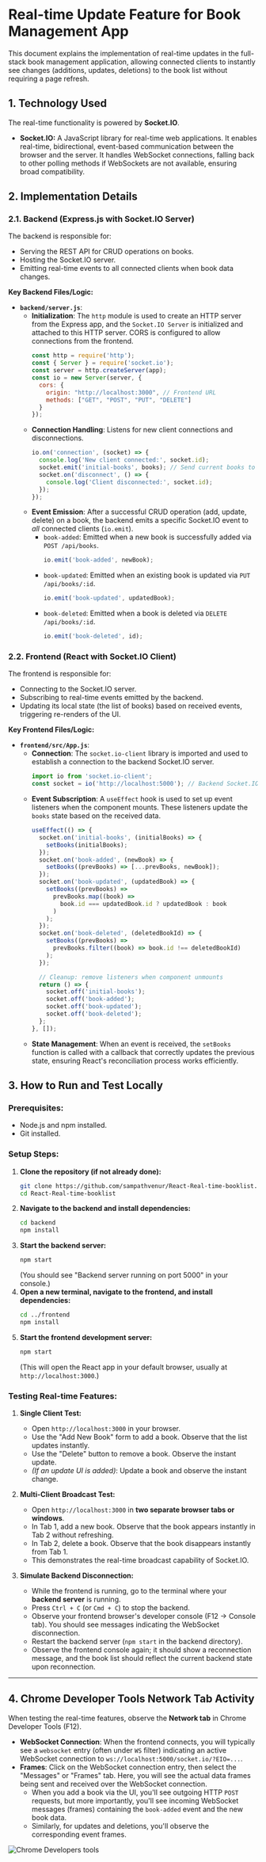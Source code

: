 # Real-time Update Feature for Book Management App

This document explains the implementation of real-time updates in the full-stack book management application, allowing connected clients to instantly see changes (additions, updates, deletions) to the book list without requiring a page refresh.

## 1. Technology Used

The real-time functionality is powered by **Socket.IO**.

* **Socket.IO:** A JavaScript library for real-time web applications. It enables real-time, bidirectional, event-based communication between the browser and the server. It handles WebSocket connections, falling back to other polling methods if WebSockets are not available, ensuring broad compatibility.

## 2. Implementation Details

### 2.1. Backend (Express.js with Socket.IO Server)

The backend is responsible for:
* Serving the REST API for CRUD operations on books.
* Hosting the Socket.IO server.
* Emitting real-time events to all connected clients when book data changes.

**Key Backend Files/Logic:**

* **`backend/server.js`**:
    * **Initialization**: The `http` module is used to create an HTTP server from the Express app, and the `Socket.IO Server` is initialized and attached to this HTTP server. CORS is configured to allow connections from the frontend.
        ```javascript
        const http = require('http');
        const { Server } = require('socket.io');
        const server = http.createServer(app);
        const io = new Server(server, {
          cors: {
            origin: "http://localhost:3000", // Frontend URL
            methods: ["GET", "POST", "PUT", "DELETE"]
          }
        });
        ```
    * **Connection Handling**: Listens for new client connections and disconnections.
        ```javascript
        io.on('connection', (socket) => {
          console.log('New client connected:', socket.id);
          socket.emit('initial-books', books); // Send current books to new client
          socket.on('disconnect', () => {
            console.log('Client disconnected:', socket.id);
          });
        });
        ```
    * **Event Emission**: After a successful CRUD operation (add, update, delete) on a book, the backend emits a specific Socket.IO event to *all* connected clients (`io.emit`).
        * `book-added`: Emitted when a new book is successfully added via `POST /api/books`.
            ```javascript
            io.emit('book-added', newBook);
            ```
        * `book-updated`: Emitted when an existing book is updated via `PUT /api/books/:id`.
            ```javascript
            io.emit('book-updated', updatedBook);
            ```
        * `book-deleted`: Emitted when a book is deleted via `DELETE /api/books/:id`.
            ```javascript
            io.emit('book-deleted', id);
            ```

### 2.2. Frontend (React with Socket.IO Client)

The frontend is responsible for:
* Connecting to the Socket.IO server.
* Subscribing to real-time events emitted by the backend.
* Updating its local state (the list of books) based on received events, triggering re-renders of the UI.

**Key Frontend Files/Logic:**

* **`frontend/src/App.js`**:
    * **Connection**: The `socket.io-client` library is imported and used to establish a connection to the backend Socket.IO server.
        ```javascript
        import io from 'socket.io-client';
        const socket = io('http://localhost:5000'); // Backend Socket.IO URL
        ```
    * **Event Subscription**: A `useEffect` hook is used to set up event listeners when the component mounts. These listeners update the `books` state based on the received data.
        ```javascript
        useEffect(() => {
          socket.on('initial-books', (initialBooks) => {
            setBooks(initialBooks);
          });
          socket.on('book-added', (newBook) => {
            setBooks((prevBooks) => [...prevBooks, newBook]);
          });
          socket.on('book-updated', (updatedBook) => {
            setBooks((prevBooks) =>
              prevBooks.map((book) =>
                book.id === updatedBook.id ? updatedBook : book
              )
            );
          });
          socket.on('book-deleted', (deletedBookId) => {
            setBooks((prevBooks) =>
              prevBooks.filter((book) => book.id !== deletedBookId)
            );
          });

          // Cleanup: remove listeners when component unmounts
          return () => {
            socket.off('initial-books');
            socket.off('book-added');
            socket.off('book-updated');
            socket.off('book-deleted');
          };
        }, []);
        ```
    * **State Management**: When an event is received, the `setBooks` function is called with a callback that correctly updates the previous state, ensuring React's reconciliation process works efficiently.

## 3. How to Run and Test Locally

### Prerequisites:
* Node.js and npm installed.
* Git installed.

### Setup Steps:

1.  **Clone the repository (if not already done):**
    ```bash
    git clone https://github.com/sampathvenur/React-Real-time-booklist.git
    cd React-Real-time-booklist
    ```
2.  **Navigate to the backend and install dependencies:**
    ```bash
    cd backend
    npm install
    ```
3.  **Start the backend server:**
    ```bash
    npm start
    ```
    (You should see "Backend server running on port 5000" in your console.)
4.  **Open a new terminal, navigate to the frontend, and install dependencies:**
    ```bash
    cd ../frontend
    npm install
    ```
5.  **Start the frontend development server:**
    ```bash
    npm start
    ```
    (This will open the React app in your default browser, usually at `http://localhost:3000`.)

### Testing Real-time Features:

1.  **Single Client Test:**
    * Open `http://localhost:3000` in your browser.
    * Use the "Add New Book" form to add a book. Observe that the list updates instantly.
    * Use the "Delete" button to remove a book. Observe the instant update.
    * *(If an update UI is added)*: Update a book and observe the instant change.

2.  **Multi-Client Broadcast Test:**
    * Open `http://localhost:3000` in **two separate browser tabs or windows**.
    * In Tab 1, add a new book. Observe that the book appears instantly in Tab 2 without refreshing.
    * In Tab 2, delete a book. Observe that the book disappears instantly from Tab 1.
    * This demonstrates the real-time broadcast capability of Socket.IO.

3.  **Simulate Backend Disconnection:**
    * While the frontend is running, go to the terminal where your **backend server** is running.
    * Press `Ctrl + C` (or `Cmd + C`) to stop the backend.
    * Observe your frontend browser's developer console (F12 -> Console tab). You should see messages indicating the WebSocket disconnection.
    * Restart the backend server (`npm start` in the backend directory).
    * Observe the frontend console again; it should show a reconnection message, and the book list should reflect the current backend state upon reconnection.

---

## 4. Chrome Developer Tools Network Tab Activity

When testing the real-time features, observe the **Network tab** in Chrome Developer Tools (F12).

* **WebSocket Connection**: When the frontend connects, you will typically see a `websocket` entry (often under `WS` filter) indicating an active WebSocket connection to `ws://localhost:5000/socket.io/?EIO=...`.
* **Frames**: Click on the WebSocket connection entry, then select the "Messages" or "Frames" tab. Here, you will see the actual data frames being sent and received over the WebSocket connection.
    * When you add a book via the UI, you'll see outgoing HTTP `POST` requests, but more importantly, you'll see incoming WebSocket messages (frames) containing the `book-added` event and the new book data.
    * Similarly, for updates and deletions, you'll observe the corresponding event frames.


 ![Chrome Developers tools](https://github.com/sampathvenur/React-Real-time-booklist/blob/main/assets/Chrome_Developers_tools.jpg?raw=true)

